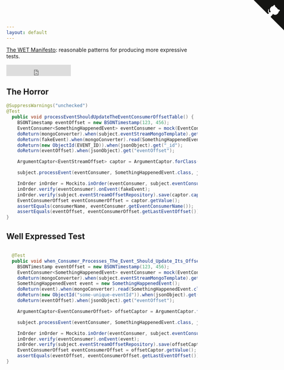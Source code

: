 ```yaml
---
layout: default
---
```


[The WET Manifesto](http://github.com/wetmanifesto/wetmanifesto.github.io): reasonable patterns for producing more expressive tests.  

<iframe src="https://ghbtns.com/github-btn.html?user=wetmanifesto&amp;repo=wetmanifesto.github.io&amp;type=watch&amp;count=true&amp;size=large"
  allowtransparency="true" frameborder="0" scrolling="0" width="170" height="30"></iframe><br/>

## The Horror

~~~java
@SuppressWarnings("unchecked")
@Test
  public void processEventShouldUpdateTheEventConsumerOffsetTable() {
    BSONTimestamp eventOffset = new BSONTimestamp(123, 456);
    EventConsumer<SomethingHappenedEvent> eventConsumer = mock(EventConsumer.class);
    doReturn(mongoConverter).when(subject.eventStreamMongoTemplate).getConverter();
    doReturn(fakeEvent).when(mongoConverter).read(SomethingHappenedEvent.class, jsonObject);
    doReturn(new ObjectId(EVENT_ID)).when(jsonObject).get("_id");
    doReturn(eventOffset).when(jsonObject).get("eventOffset");

    ArgumentCaptor<EventStreamOffset> captor = ArgumentCaptor.forClass(EventConsumerOffset.class);

    subject.processEvent(eventConsumer, SomethingHappenedEvent.class, json, consumerName);

    InOrder inOrder = Mockito.inOrder(eventConsumer, subject.eventConsumerOffsetRepository);
    inOrder.verify(eventConsumer).onEvent(fakeEvent);
    inOrder.verify(subject.eventStreamOffsetRepository).save(captor.capture());
    EventConsumerOffset eventConsumerOffset = captor.getValue();
    assertEquals(consumerName, eventConsumer.getEventConsumerName());
    assertEquals(eventOffset, eventConsumerOffset.getLastEventOffset());
}
~~~

## Well Expressed Test

~~~java

  @Test
  public void when_Consumer_Processes_The_Event_Should_Update_Its_Offset_To_Be_Same_As_The_Offset_of_The_Event_It_Processed() {
    BSONTimestamp eventOffset = new BSONTimestamp(123, 456);
    EventConsumer<SomethingHappenedEvent> eventConsumer = mock(EventConsumer.class);
    doReturn(mongoConverter).when(subject.eventStreamMongoTemplate).getConverter();
    SomethingHappenedEvent event = new SomethingHappenedEvent();
    doReturn(event).when(mongoConverter).read(SomethingHappenedEvent.class, jsonObject);
    doReturn(new ObjectId("some-unique-eventId")).when(jsonObject).get("_id");
    doReturn(eventOffset).when(jsonObject).get("eventOffset");

    ArgumentCaptor<EventConsumerOffset> offsetCaptor = ArgumentCaptor.forClass(EventConsumerOffset.class);

    subject.processEvent(eventConsumer, SomethingHappenedEvent.class, jsonObject, consumerName);

    InOrder inOrder = Mockito.inOrder(eventConsumer, subject.eventConsumerOffsetRepository);
    inOrder.verify(eventConsumer).onEvent(event);
    inOrder.verify(subject.eventStreamOffsetRepository).save(offsetCaptor.capture());
    EventConsumerOffset eventConsumerOffset = offsetCaptor.getValue();
    assertEquals(eventOffset, eventConsumerOffset.getLastEventOffset());
}


~~~

<a href="https://github.com/wetmanifesto/wetmanifesto.github.io" class="github-corner"><svg width="80" height="80" viewBox="0 0 250 250" style="fill:#151513; color:#fff; position: absolute; top: 0; border: 0; right: 0;"><path d="M0,0 L115,115 L130,115 L142,142 L250,250 L250,0 Z"></path><path d="M128.3,109.0 C113.8,99.7 119.0,89.6 119.0,89.6 C122.0,82.7 120.5,78.6 120.5,78.6 C119.2,72.0 123.4,76.3 123.4,76.3 C127.3,80.9 125.5,87.3 125.5,87.3 C122.9,97.6 130.6,101.9 134.4,103.2" fill="currentColor" style="transform-origin: 130px 106px;" class="octo-arm"></path><path d="M115.0,115.0 C114.9,115.1 118.7,116.5 119.8,115.4 L133.7,101.6 C136.9,99.2 139.9,98.4 142.2,98.6 C133.8,88.0 127.5,74.4 143.8,58.0 C148.5,53.4 154.0,51.2 159.7,51.0 C160.3,49.4 163.2,43.6 171.4,40.1 C171.4,40.1 176.1,42.5 178.8,56.2 C183.1,58.6 187.2,61.8 190.9,65.4 C194.5,69.0 197.7,73.2 200.1,77.6 C213.8,80.2 216.3,84.9 216.3,84.9 C212.7,93.1 206.9,96.0 205.4,96.6 C205.1,102.4 203.0,107.8 198.3,112.5 C181.9,128.9 168.3,122.5 157.7,114.1 C157.9,116.9 156.7,120.9 152.7,124.9 L141.0,136.5 C139.8,137.7 141.6,141.9 141.8,141.8 Z" fill="currentColor" class="octo-body"></path></svg></a><style>.github-corner:hover .octo-arm{animation:octocat-wave 560ms ease-in-out}@keyframes octocat-wave{0%,100%{transform:rotate(0)}20%,60%{transform:rotate(-25deg)}40%,80%{transform:rotate(10deg)}}@media (max-width:500px){.github-corner:hover .octo-arm{animation:none}.github-corner .octo-arm{animation:octocat-wave 560ms ease-in-out}}</style>
